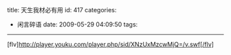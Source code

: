 title: 天生我材必有用
id: 417
categories:
  - 闲言碎语
date: 2009-05-29 04:09:50
tags:
---

[flv]http://player.youku.com/player.php/sid/XNzUxMzcwMjQ=/v.swf[/flv]